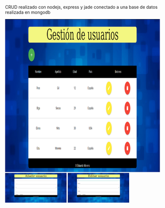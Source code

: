 
CRUD realizado con nodejs, express y jade conectado a una base de datos realizada en mongodb

<img src="https://github.com/EduMoreno/Trabajo_Crud_NodeJS_Express_Jade_MongoDB/blob/master/imagenes/1.png" width="800px" height="500px">

<img src="https://github.com/EduMoreno/Trabajo_Crud_NodeJS_Express_Jade_MongoDB/blob/master/imagenes/2.png" width="200px">

<img src="https://github.com/EduMoreno/Trabajo_Crud_NodeJS_Express_Jade_MongoDB/blob/master/imagenes/3.png" width="200px">
